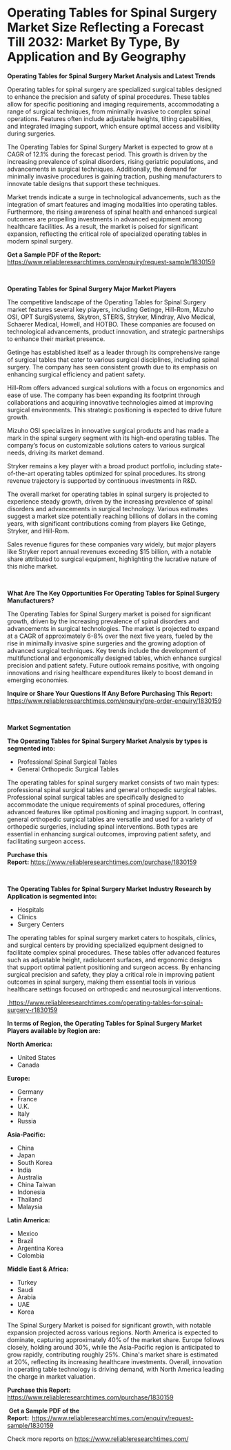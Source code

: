<p><h1>Operating Tables for Spinal Surgery Market Size Reflecting a Forecast Till 2032: Market By Type, By Application and By Geography</h1></p><p><strong>Operating Tables for Spinal Surgery Market Analysis and Latest Trends</strong></p>
<p><p>Operating tables for spinal surgery are specialized surgical tables designed to enhance the precision and safety of spinal procedures. These tables allow for specific positioning and imaging requirements, accommodating a range of surgical techniques, from minimally invasive to complex spinal operations. Features often include adjustable heights, tilting capabilities, and integrated imaging support, which ensure optimal access and visibility during surgeries.</p><p>The Operating Tables for Spinal Surgery Market is expected to grow at a CAGR of 12.1% during the forecast period. This growth is driven by the increasing prevalence of spinal disorders, rising geriatric populations, and advancements in surgical techniques. Additionally, the demand for minimally invasive procedures is gaining traction, pushing manufacturers to innovate table designs that support these techniques.</p><p>Market trends indicate a surge in technological advancements, such as the integration of smart features and imaging modalities into operating tables. Furthermore, the rising awareness of spinal health and enhanced surgical outcomes are propelling investments in advanced equipment among healthcare facilities. As a result, the market is poised for significant expansion, reflecting the critical role of specialized operating tables in modern spinal surgery.</p></p>
<p><strong>Get a Sample PDF of the Report:&nbsp;</strong> <a href="https://www.reliableresearchtimes.com/enquiry/request-sample/1830159?utm_campaign=2644&utm_medium=2&utm_source=Github&utm_content=ia&utm_term=05032025&utm_id=operating-tables-for-spinal-surgery">https://www.reliableresearchtimes.com/enquiry/request-sample/1830159</a></p>
<p>&nbsp;</p>
<p><strong>Operating Tables for Spinal Surgery Major Market Players</strong></p>
<p><p>The competitive landscape of the Operating Tables for Spinal Surgery market features several key players, including Getinge, Hill-Rom, Mizuho OSI, OPT SurgiSystems, Skytron, STERIS, Stryker, Mindray, Alvo Medical, Schaerer Medical, Howell, and HOTBO. These companies are focused on technological advancements, product innovation, and strategic partnerships to enhance their market presence.</p><p>Getinge has established itself as a leader through its comprehensive range of surgical tables that cater to various surgical disciplines, including spinal surgery. The company has seen consistent growth due to its emphasis on enhancing surgical efficiency and patient safety.</p><p>Hill-Rom offers advanced surgical solutions with a focus on ergonomics and ease of use. The company has been expanding its footprint through collaborations and acquiring innovative technologies aimed at improving surgical environments. This strategic positioning is expected to drive future growth.</p><p>Mizuho OSI specializes in innovative surgical products and has made a mark in the spinal surgery segment with its high-end operating tables. The company’s focus on customizable solutions caters to various surgical needs, driving its market demand.</p><p>Stryker remains a key player with a broad product portfolio, including state-of-the-art operating tables optimized for spinal procedures. Its strong revenue trajectory is supported by continuous investments in R&D.</p><p>The overall market for operating tables in spinal surgery is projected to experience steady growth, driven by the increasing prevalence of spinal disorders and advancements in surgical technology. Various estimates suggest a market size potentially reaching billions of dollars in the coming years, with significant contributions coming from players like Getinge, Stryker, and Hill-Rom. </p><p>Sales revenue figures for these companies vary widely, but major players like Stryker report annual revenues exceeding $15 billion, with a notable share attributed to surgical equipment, highlighting the lucrative nature of this niche market.</p></p>
<p>&nbsp;</p>
<p><strong>What Are The Key Opportunities For Operating Tables for Spinal Surgery Manufacturers?</strong></p>
<p><p>The Operating Tables for Spinal Surgery market is poised for significant growth, driven by the increasing prevalence of spinal disorders and advancements in surgical technologies. The market is projected to expand at a CAGR of approximately 6-8% over the next five years, fueled by the rise in minimally invasive spine surgeries and the growing adoption of advanced surgical techniques. Key trends include the development of multifunctional and ergonomically designed tables, which enhance surgical precision and patient safety. Future outlook remains positive, with ongoing innovations and rising healthcare expenditures likely to boost demand in emerging economies.</p></p>
<p><strong>Inquire or Share Your Questions If Any Before Purchasing This Report:</strong> <a href="https://www.reliableresearchtimes.com/enquiry/pre-order-enquiry/1830159?utm_campaign=2644&utm_medium=2&utm_source=Github&utm_content=ia&utm_term=05032025&utm_id=operating-tables-for-spinal-surgery">https://www.reliableresearchtimes.com/enquiry/pre-order-enquiry/1830159</a></p>
<p>&nbsp;</p>
<p><strong>Market Segmentation</strong></p>
<p><strong>The Operating Tables for Spinal Surgery Market Analysis by types is segmented into:</strong></p>
<p><ul><li>Professional Spinal Surgical Tables</li><li>General Orthopedic Surgical Tables</li></ul></p>
<p><p>The operating tables for spinal surgery market consists of two main types: professional spinal surgical tables and general orthopedic surgical tables. Professional spinal surgical tables are specifically designed to accommodate the unique requirements of spinal procedures, offering advanced features like optimal positioning and imaging support. In contrast, general orthopedic surgical tables are versatile and used for a variety of orthopedic surgeries, including spinal interventions. Both types are essential in enhancing surgical outcomes, improving patient safety, and facilitating surgeon access.</p></p>
<p><strong>Purchase this Report:&nbsp;</strong><a href="https://www.reliableresearchtimes.com/purchase/1830159?utm_campaign=2644&utm_medium=2&utm_source=Github&utm_content=ia&utm_term=05032025&utm_id=operating-tables-for-spinal-surgery">https://www.reliableresearchtimes.com/purchase/1830159</a></p>
<p>&nbsp;</p>
<p><strong>The Operating Tables for Spinal Surgery Market Industry Research by Application is segmented into:</strong></p>
<p><ul><li>Hospitals</li><li>Clinics</li><li>Surgery Centers</li></ul></p>
<p><p>The operating tables for spinal surgery market caters to hospitals, clinics, and surgical centers by providing specialized equipment designed to facilitate complex spinal procedures. These tables offer advanced features such as adjustable height, radiolucent surfaces, and ergonomic designs that support optimal patient positioning and surgeon access. By enhancing surgical precision and safety, they play a critical role in improving patient outcomes in spinal surgery, making them essential tools in various healthcare settings focused on orthopedic and neurosurgical interventions.</p></p>
<p><a href="https://www.reliableresearchtimes.com/operating-tables-for-spinal-surgery-r1830159?utm_campaign=2644&utm_medium=2&utm_source=Github&utm_content=ia&utm_term=05032025&utm_id=operating-tables-for-spinal-surgery">&nbsp;https://www.reliableresearchtimes.com/operating-tables-for-spinal-surgery-r1830159</a></p>
<p><strong>In terms of Region, the Operating Tables for Spinal Surgery Market Players available by Region are:</strong></p>
<p>
    <p> <strong> North America: </strong>
        <ul>
            <li>United States</li>
            <li>Canada</li>
        </ul>
        </p> 
    <p> <strong> Europe: </strong>
        <ul>
            <li>Germany</li>
            <li>France</li>
            <li>U.K.</li>
            <li>Italy</li>
            <li>Russia</li>
        </ul>
        </p> 
    <p> <strong> Asia-Pacific: </strong>
        <ul>
            <li>China</li>
            <li>Japan</li>
            <li>South Korea</li>
            <li>India</li>
            <li>Australia</li>
            <li>China Taiwan</li>
            <li>Indonesia</li>
            <li>Thailand</li>
            <li>Malaysia</li>
        </ul>
        </p> 
    <p> <strong> Latin America: </strong>
        <ul>
            <li>Mexico</li>
            <li>Brazil</li>
            <li>Argentina Korea</li>
            <li>Colombia</li>
        </ul>
        </p> 
    <p> <strong> Middle East & Africa: </strong>
        <ul>
            <li>Turkey</li>
            <li>Saudi</li>
            <li>Arabia</li>
            <li>UAE</li>
            <li>Korea</li>
        </ul>
    </p>
    </p>
<p><p>The Spinal Surgery Market is poised for significant growth, with notable expansion projected across various regions. North America is expected to dominate, capturing approximately 40% of the market share. Europe follows closely, holding around 30%, while the Asia-Pacific region is anticipated to grow rapidly, contributing roughly 25%. China's market share is estimated at 20%, reflecting its increasing healthcare investments. Overall, innovation in operating table technology is driving demand, with North America leading the charge in market valuation.</p></p>
<p><strong>Purchase this Report: </strong><a href="https://www.reliableresearchtimes.com/purchase/1830159?utm_campaign=2644&utm_medium=2&utm_source=Github&utm_content=ia&utm_term=05032025&utm_id=operating-tables-for-spinal-surgery">https://www.reliableresearchtimes.com/purchase/1830159</a></p>
<p>&nbsp;<strong>Get a Sample PDF of the Report:&nbsp;&nbsp;</strong><a href="https://www.reliableresearchtimes.com/enquiry/request-sample/1830159?utm_campaign=2644&utm_medium=2&utm_source=Github&utm_content=ia&utm_term=05032025&utm_id=operating-tables-for-spinal-surgery">https://www.reliableresearchtimes.com/enquiry/request-sample/1830159</a></p>
<p><strong></strong></p>
<p>Check more reports on <a href="https://www.reliableresearchtimes.com/?utm_campaign=2644&utm_medium=2&utm_source=Github&utm_content=ia&utm_term=05032025&utm_id=operating-tables-for-spinal-surgery">https://www.reliableresearchtimes.com/</a></p>